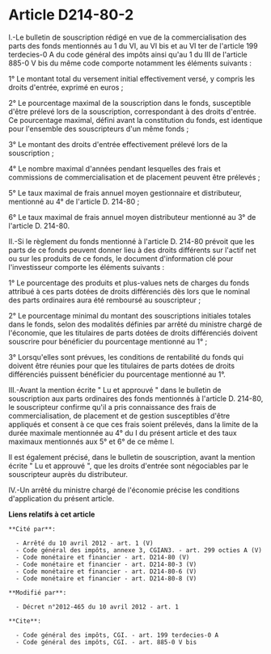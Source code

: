 # Article D214-80-2

I.-Le bulletin de souscription rédigé en vue de la commercialisation des parts des fonds mentionnés au 1 du VI, au VI bis et
au VI ter de l'article 199 terdecies-0 A du code général des impôts ainsi qu'au 1 du III de l'article 885-0 V bis du même
code comporte notamment les éléments suivants : 

1° Le montant total du versement initial effectivement versé, y compris les droits d'entrée, exprimé en euros ; 

2° Le pourcentage maximal de la souscription dans le fonds, susceptible d'être prélevé lors de la souscription, correspondant
à des droits d'entrée. Ce pourcentage maximal, défini avant la constitution du fonds, est identique pour l'ensemble des
souscripteurs d'un même fonds ; 

3° Le montant des droits d'entrée effectivement prélevé lors de la souscription ; 

4° Le nombre maximal d'années pendant lesquelles des frais et commissions de commercialisation et de placement peuvent être
prélevés ; 

5° Le taux maximal de frais annuel moyen gestionnaire et distributeur, mentionné au 4° de l'article D. 214-80 ; 

6° Le taux maximal de frais annuel moyen distributeur mentionné au 3° de l'article D. 214-80. 

II.-Si le règlement du fonds mentionné à l'article D. 214-80 prévoit que les parts de ce fonds peuvent donner lieu à des
droits différents sur l'actif net ou sur les produits de ce fonds, le document d'information clé pour l'investisseur comporte
les éléments suivants : 

1° Le pourcentage des produits et plus-values nets de charges du fonds attribué à ces parts dotées de droits différenciés dès
lors que le nominal des parts ordinaires aura été remboursé au souscripteur ; 

2° Le pourcentage minimal du montant des souscriptions initiales totales dans le fonds, selon des modalités définies par
arrêté du ministre chargé de l'économie, que les titulaires de parts dotées de droits différenciés doivent souscrire pour
bénéficier du pourcentage mentionné au 1° ; 

3° Lorsqu'elles sont prévues, les conditions de rentabilité du fonds qui doivent être réunies pour que les titulaires de
parts dotées de droits différenciés puissent bénéficier du pourcentage mentionné au 1°. 

III.-Avant la mention écrite " Lu et approuvé " dans le bulletin de souscription aux parts ordinaires des fonds mentionnés à
l'article D. 214-80, le souscripteur confirme qu'il a pris connaissance des frais de commercialisation, de placement et de
gestion susceptibles d'être appliqués et consent à ce que ces frais soient prélevés, dans la limite de la durée maximale
mentionnée au 4° du I du présent article et des taux maximaux mentionnés aux 5° et 6° de ce même I. 

Il est également précisé, dans le bulletin de souscription, avant la mention écrite " Lu et approuvé ", que les droits
d'entrée sont négociables par le souscripteur auprès du distributeur. 

IV.-Un arrêté du ministre chargé de l'économie précise les conditions d'application du présent article.

**Liens relatifs à cet article**

	**Cité par**:

	  - Arrêté du 10 avril 2012 - art. 1 (V)
	  - Code général des impôts, annexe 3, CGIAN3. - art. 299 octies A (V)
	  - Code monétaire et financier - art. D214-80 (V)
	  - Code monétaire et financier - art. D214-80-3 (V)
	  - Code monétaire et financier - art. D214-80-6 (V)
	  - Code monétaire et financier - art. D214-80-8 (V)

	**Modifié par**:

	  - Décret n°2012-465 du 10 avril 2012 - art. 1

	**Cite**:

	  - Code général des impôts, CGI. - art. 199 terdecies-0 A
	  - Code général des impôts, CGI. - art. 885-0 V bis
